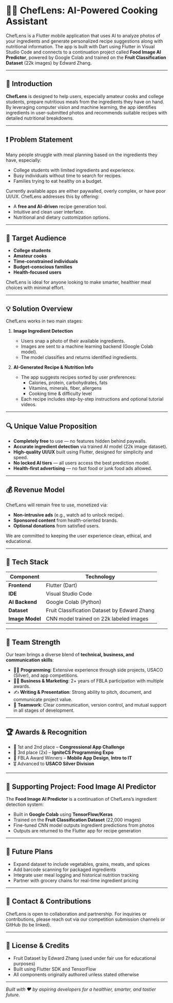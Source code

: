 # 👨‍🍳 ChefLens: AI-Powered Cooking Assistant  

ChefLens is a Flutter mobile application that uses AI to analyze photos of your ingredients and generate personalized recipe suggestions along with nutritional information. The app is built with Dart using Flutter in Visual Studio Code and connects to a continuation project called **Food Image AI Predictor**, powered by Google Colab and trained on the **Fruit Classification Dataset** (22k images) by Edward Zhang.

---

## 📱 Introduction

**ChefLens** is designed to help users, especially amateur cooks and college students, prepare nutritious meals from the ingredients they have on hand. By leveraging computer vision and machine learning, the app identifies ingredients in user-submitted photos and recommends suitable recipes with detailed nutritional breakdowns.

---

## ❗ Problem Statement

Many people struggle with meal planning based on the ingredients they have, especially:
- College students with limited ingredients and experience.
- Busy individuals without time to search for recipes.
- Families trying to eat healthy on a budget.

Currently available apps are either paywalled, overly complex, or have poor UI/UX. ChefLens addresses this by offering:
- A **free and AI-driven** recipe generation tool.
- Intuitive and clean user interface.
- Nutritional and dietary customization options.

---

## 🎯 Target Audience

- **College students**
- **Amateur cooks**
- **Time-constrained individuals**
- **Budget-conscious families**
- **Health-focused users**

ChefLens is ideal for anyone looking to make smarter, healthier meal choices with minimal effort.

---

## 💡 Solution Overview

ChefLens works in two main stages:

1. **Image Ingredient Detection**
   - Users snap a photo of their available ingredients.
   - Images are sent to a machine learning backend (Google Colab model).
   - The model classifies and returns identified ingredients.

2. **AI-Generated Recipe & Nutrition Info**
   - The app suggests recipes sorted by user preferences:
     - Calories, protein, carbohydrates, fats
     - Vitamins, minerals, fiber, allergens
     - Cooking time & difficulty level
   - Each recipe includes step-by-step instructions and optional tutorial videos.

---

## 🔍 Unique Value Proposition

- **Completely free** to use — no features hidden behind paywalls.
- **Accurate ingredient detection** via trained AI model (22k image dataset).
- **High-quality UI/UX** built using Flutter, designed for simplicity and speed.
- **No locked AI tiers** — all users access the best prediction model.
- **Health-first advertising** — no fast food or junk food ads allowed.

---

## 💰 Revenue Model

ChefLens will remain free to use, monetized via:
- **Non-intrusive ads** (e.g., watch ad to unlock recipe).
- **Sponsored content** from health-oriented brands.
- **Optional donations** from satisfied users.

We are committed to keeping the user experience clean, ethical, and educational.

---

## 🧠 Tech Stack

| Component       | Technology                  |
|----------------|-----------------------------|
| **Frontend**    | Flutter (Dart)              |
| **IDE**         | Visual Studio Code          |
| **AI Backend**  | Google Colab (Python)       |
| **Dataset**     | Fruit Classification Dataset by Edward Zhang |
| **Image Model** | CNN model trained on 22k labeled images |

---

## 🤝 Team Strength

Our team brings a diverse blend of **technical, business, and communication skills**:

- 🧑‍💻 **Programming**: Extensive experience through side projects, USACO (Silver), and app competitions.
- 🧑‍🏫 **Business & Marketing**: 2+ years of FBLA participation with multiple awards.
- ✍️ **Writing & Presentation**: Strong ability to pitch, document, and communicate project value.
- 🤝 **Teamwork**: Clear communication, version control, and mutual support in all stages of development.

---

## 🏆 Awards & Recognition

- 🥇 1st and 2nd place – **Congressional App Challenge**
- 🥉 3rd place (2x) – **IgniteCS Programming Expo**
- 🏅 FBLA Award Winners – **Mobile App Design**, **Intro to IT**
- 🎖️ Advanced to **USACO Silver Division**

---

## 🔬 Supporting Project: Food Image AI Predictor

The **Food Image AI Predictor** is a continuation of ChefLens’s ingredient detection system:

- Built in **Google Colab** using **TensorFlow/Keras**
- Trained on the **Fruit Classification Dataset** (22,000 images)
- Fine-tuned CNN model outputs ingredient predictions from photos
- Outputs are returned to the Flutter app for recipe generation

---

## 🚧 Future Plans

- Expand dataset to include vegetables, grains, meats, and spices
- Add barcode scanning for packaged ingredients
- Integrate user meal logging and historical nutrition tracking
- Partner with grocery chains for real-time ingredient pricing

---

## 📎 Contact & Contributions

ChefLens is open to collaboration and partnership. For inquiries or contributions, please reach out via our competition submission channels or GitHub (to be linked).

---

## 📜 License & Credits

- Fruit Dataset by Edward Zhang (used under fair use for educational purposes)
- Built using Flutter SDK and TensorFlow
- All components originally authored unless stated otherwise

---

*Built with ❤️ by aspiring developers for a healthier, smarter, and tastier future.*

